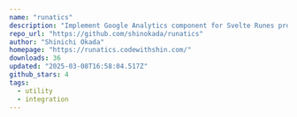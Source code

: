 ```yaml
---
name: "runatics"
description: "Implement Google Analytics component for Svelte Runes projects."
repo_url: "https://github.com/shinokada/runatics"
author: "Shinichi Okada"
homepage: "https://runatics.codewithshin.com/"
downloads: 36
updated: "2025-03-08T16:58:04.517Z"
github_stars: 4
tags: 
  - utility
  - integration
---
```

